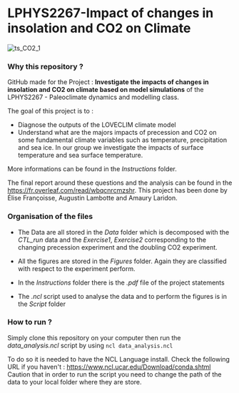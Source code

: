 # LPHYS2267-Impact of changes in insolation and CO2 on Climate

![ts_CO2_1](https://user-images.githubusercontent.com/58213378/236671927-fc2aac32-ba28-4484-86eb-1b27de659232.png)


### Why this repository ? 
GitHub made for the Project : **Investigate the impacts of changes in insolation and CO2 on climate based on
model simulations** of the LPHYS2267 - Paleoclimate dynamics and modelling class. 

The goal of this project is to : 

- Diagnose the outputs of the LOVECLIM climate model
- Understand what are the majors impacts of precession and CO2 on some fundamental climate variables such as temperature, precipitation and sea ice. In our group we investigate the impacts of surface temperature and sea surface temperature. 

More informations can be found in the *Instructions* folder. 

The final report around these questions and the analysis can be found in the https://fr.overleaf.com/read/wbqcnrcmzshr. This project has been done by Élise Françoisse, Augustin Lambotte and Amaury Laridon.

### Organisation of the files 

- The Data are all stored in the *Data* folder which is decomposed with the *CTL_run* data and the *Exercise1*, *Exercise2* corresponding to the changing precession experiment and the doubling CO2 experiment. 

- All the figures are stored in the *Figures* folder. Again they are classified with respect to the experiment perform. 

- In the *Instructions* folder there is the *.pdf* file of the project statements

- The *.ncl* script used to analyse the data and to perform the figures is in the *Script* folder

### How to run ? 

Simply clone this repository on your computer then run the *data_analysis.ncl* script by using 
`ncl data_analysis.ncl`

To do so it is needed to have the NCL Language install. Check the following URL if you haven't : https://www.ncl.ucar.edu/Download/conda.shtml
Caution that in order to run the script you need to change the path of the data to your local folder where they are store. 




